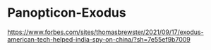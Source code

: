 # Panopticon-Exodus

https://www.forbes.com/sites/thomasbrewster/2021/09/17/exodus-american-tech-helped-india-spy-on-china/?sh=7e55ef9b7009
